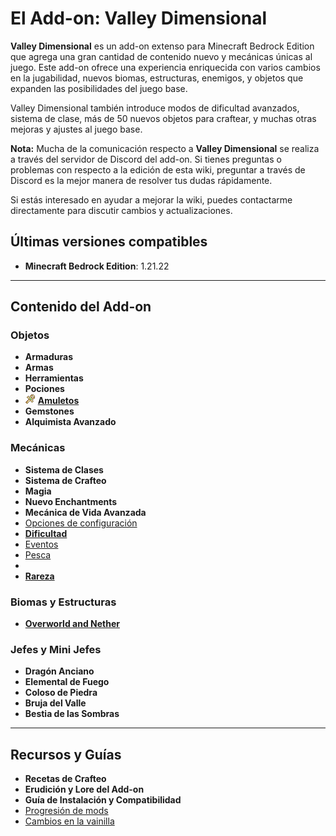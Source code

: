 # El Add-on: Valley Dimensional

**Valley Dimensional** es un add-on extenso para Minecraft Bedrock Edition que agrega una gran cantidad de contenido nuevo y mecánicas únicas al juego. Este add-on ofrece una experiencia enriquecida con varios cambios en la jugabilidad, nuevos biomas, estructuras, enemigos, y objetos que expanden las posibilidades del juego base.

Valley Dimensional también introduce modos de dificultad avanzados, sistema de clase, más de 50 nuevos objetos para craftear, y muchas otras mejoras y ajustes al juego base.

**Nota:** Mucha de la comunicación respecto a **Valley Dimensional** se realiza a través del servidor de Discord del add-on. Si tienes preguntas o problemas con respecto a la edición de esta wiki, preguntar a través de Discord es la mejor manera de resolver tus dudas rápidamente.

Si estás interesado en ayudar a mejorar la wiki, puedes contactarme directamente para discutir cambios y actualizaciones.

## Últimas versiones compatibles

- **Minecraft Bedrock Edition**: 1.21.22

---

## Contenido del Add-on

### Objetos

- **Armaduras**
- **Armas**
- **Herramientas**
- **Pociones**
- ![Vista previa del Valley Dimensional](https://github.com/MiguelVeraXd/Valley-Dimensional-Wiki/blob/main/Main/Wiki/assets/items/ankh.png) [**Amuletos**](https://github.com/MiguelVeraXd/Valley-Dimensional-Wiki/blob/main/Main/Wiki/amuletos.md)
- **Gemstones**
- **Alquimista Avanzado**

### Mecánicas

- **Sistema de Clases**
- **Sistema de Crafteo**
- **Magia**
- **Nuevo Enchantments**
- **Mecánica de Vida Avanzada**
- [Opciones de configuración](#)
- [**Dificultad**](https://github.com/MiguelVeraXd/Valley-Dimensional-Wiki/blob/main/Main/Wiki/dificultad.md)
- [Eventos](#)
- [Pesca](#)
- [](#)
- [**Rareza**](https://github.com/MiguelVeraXd/Valley-Dimensional-Wiki/blob/main/Main/Wiki/rareza%20de%20item.md)
### Biomas y Estructuras

- [**Overworld and Nether**](https://github.com/MiguelVeraXd/Valley-Dimensional-Wiki/blob/main/Main/Wiki/dia%201.md#generaci%C3%B3n-del-mundo)

### Jefes y Mini Jefes

- **Dragón Anciano**
- **Elemental de Fuego**
- **Coloso de Piedra**
- **Bruja del Valle**
- **Bestia de las Sombras**

---

## Recursos y Guías

- **Recetas de Crafteo**
- **Erudición y Lore del Add-on**
- **Guía de Instalación y Compatibilidad**
- [Progresión de mods](#)
- [Cambios en la vainilla](#)
